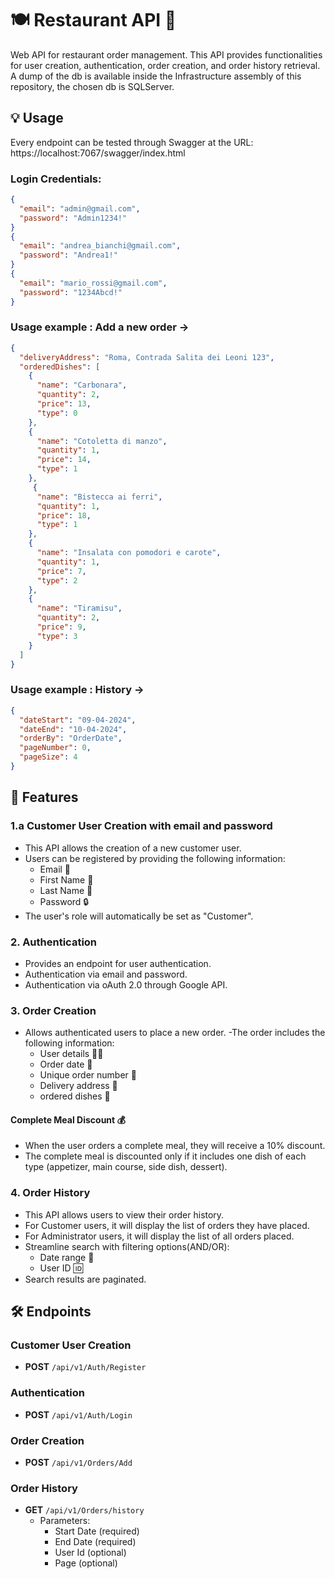 
# 🍽️ Restaurant API 🌟
Web API for restaurant order management. This API provides functionalities for user creation, authentication, order creation, and order history retrieval.  
A dump of the db is available inside the Infrastructure assembly of this repository, the chosen db is SQLServer.
## 💡 Usage 
 Every endpoint can be tested through Swagger at the URL: https://localhost:7067/swagger/index.html  
 
 ### Login Credentials:
``` json
{
  "email": "admin@gmail.com",
  "password": "Admin1234!"
}
{
  "email": "andrea_bianchi@gmail.com",
  "password": "Andrea1!"
}
{
  "email": "mario_rossi@gmail.com",
  "password": "1234Abcd!"
}
```
### Usage example : Add a new order ->
``` json
{
  "deliveryAddress": "Roma, Contrada Salita dei Leoni 123",
  "orderedDishes": [
    {
      "name": "Carbonara",
      "quantity": 2,
      "price": 13,
      "type": 0
    },
    {
      "name": "Cotoletta di manzo",
      "quantity": 1,
      "price": 14,
      "type": 1
    },
     {
      "name": "Bistecca ai ferri",
      "quantity": 1,
      "price": 18,
      "type": 1
    },
    {
      "name": "Insalata con pomodori e carote",
      "quantity": 1,
      "price": 7,
      "type": 2
    },
    {
      "name": "Tiramisu",
      "quantity": 2,
      "price": 9,
      "type": 3
    }
  ]
}
```
### Usage example : History ->
``` json
{
  "dateStart": "09-04-2024",
  "dateEnd": "10-04-2024",
  "orderBy": "OrderDate",
  "pageNumber": 0,
  "pageSize": 4
}
```
## 🚀 Features

### 1.a Customer User Creation with email and password
- This API allows the creation of a new customer user.
- Users can be registered by providing the following information:
  - Email 📧
  - First Name 📛
  - Last Name 📛
  - Password 🔒
- The user's role will automatically be set as "Customer".

### 2. Authentication
- Provides an endpoint for user authentication.
- Authentication via email and password.
- Authentication via oAuth 2.0 through Google API.

### 3. Order Creation
- Allows authenticated users to place a new order.
-The order includes the following information:
  - User details 🧑‍🍳
  - Order date 📅
  - Unique order number 📝
  - Delivery address 🚚
  - ordered dishes 🍲

#### Complete Meal Discount 💰
- When the user orders a complete meal, they will receive a 10% discount.
- The complete meal is discounted only if it includes one dish of each type (appetizer, main course, side dish, dessert).

### 4. Order History
- This API allows users to view their order history.
- For Customer users, it will display the list of orders they have placed.
- For Administrator users, it will display the list of all orders placed.
- Streamline search with  filtering options(AND/OR):
  - Date range 📅
  - User ID 🆔
- Search results are paginated.

## 🛠️ Endpoints

### Customer User Creation
- **POST** `/api/v1/Auth/Register`

### Authentication
- **POST** `/api/v1/Auth/Login`

### Order Creation
- **POST** `/api/v1/Orders/Add`

### Order History
- **GET** `/api/v1/Orders/history`
  - Parameters:
    - Start Date (required)
    - End Date (required)
    - User Id (optional)
    - Page (optional)
      








